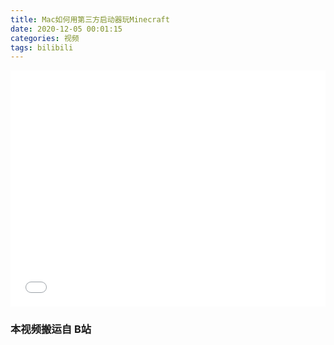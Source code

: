 ```yaml
---
title: Mac如何用第三方启动器玩Minecraft
date: 2020-12-05 00:01:15
categories: 视频
tags: bilibili
---
```

<div style="position:relative; padding-bottom:75%; width:100%; height:0">
    <iframe src="//player.bilibili.com/player.html?bvid=BV1154y197Gz&amp;page=1" scrolling="no" border="0" frameborder="no" framespacing="0" allowfullscreen="true" style="position:absolute; height: 100%; width: 100%;"></iframe>
</div>


### 本视频搬运自 B站<a href="https://www.bilibili.com/video/BV1154y197Gz?from=search&seid=1366408149009904669">

